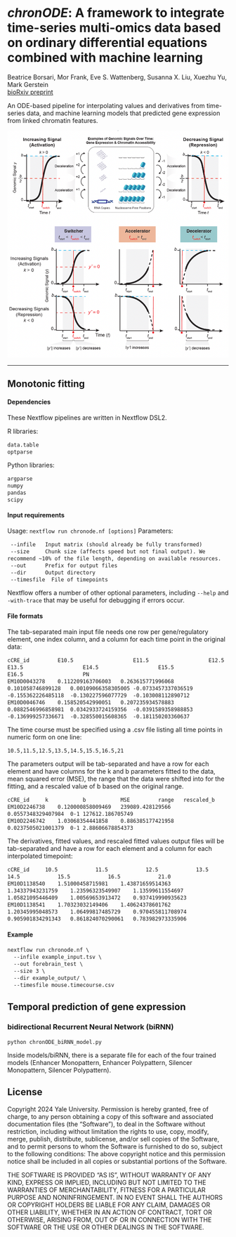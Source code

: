 # *chronODE*: A framework to integrate time-series multi-omics data based on ordinary differential equations combined with machine learning
Beatrice Borsari, Mor Frank, Eve S. Wattenberg, Susanna X. Liu, Xuezhu Yu, Mark Gerstein  
[bioRxiv preprint](https://www.biorxiv.org/content/10.1101/2023.12.13.571513v1)  

An ODE-based  pipeline for interpolating values and derivatives from time-series data, and machine learning models that predicted gene expression from linked chromatin features.

![](https://github.com/gersteinlab/chronODE/blob/main/figure1.png)

***

## Monotonic fitting

#### Dependencies

These Nextflow pipelines are written in Nextflow DSL2.

R libraries:
```
data.table
optparse
```
Python libraries:
```
argparse
numpy
pandas
scipy
```
#### Input requirements

Usage: `nextflow run chronode.nf [options]`
Parameters: 
```
 --infile   Input matrix (should already be fully transformed)
 --size     Chunk size (affects speed but not final output). We recommend ~10% of the file length, depending on available resources.
 --out      Prefix for output files
 --dir      Output directory
 --timesfile  File of timepoints
```
Nextflow offers a number of other optional parameters, including `--help` and `-with-trace` that may be useful for debugging if errors occur.
#### File formats
The tab-separated main input file needs one row per gene/regulatory element, one index column, and a column for each time point in the original data:  
```
cCRE_id	        E10.5	                E11.5	                E12.5	                E13.5	                E14.5	                E15.5	                E16.5	                PN
EM10D0043278	0.112209163706003	0.263615771996068	0.101058746899128	0.00109066358305005	-0.0733457337036519	-0.155362226485118	-0.130227596077729	-0.103008112890712
EM10D0046746	0.158520542990051	0.207235934578883	0.0882546996858981	0.0342933724159356	-0.0391589358988853	-0.136999257336671	-0.328550015608365	-0.181150203360637
```
The time course must be specified using a .csv file listing all time points in numeric form on one line:
```
10.5,11.5,12.5,13.5,14.5,15.5,16.5,21
```

The parameters output will be tab-separated and have a row for each element and have columns for the k and b parameters fitted to the data, mean squared error (MSE), the range that the data were shifted into for the fitting, and a rescaled value of b based on the original range.
```
cCRE_id		k			b			MSE			range	rescaled_b
EM10D2246738	0.120000858009469	239089.428129566	0.0557348329407984	0-1	127612.186705749
EM10D2246742	1.03068354441858	0.886385177421958	0.0237505021001379	0-1	2.88606678854373
```
The derivatives, fitted values, and rescaled fitted values output files will be tab-separated and have a row for each element and a column for each interpolated timepoint:
```
cCRE_id		10.5			11.5			12.5			13.5			14.5			15.5			16.5			21.0
EM10D1138540	1.51000458715981	1.43871659514363	1.34337943231759	1.23596323549907	1.13599611554697	1.05821095446409	1.00569653913472	0.937419990935623
EM10D1138541	1.70323032149406	1.40624378601762	1.20345995048573	1.06499817485729	0.970455811708974	0.905901834291343	0.861824070290061	0.783982973335906
```
#### Example
```
nextflow run chronode.nf \
  --infile example_input.tsv \
  --out forebrain_test \
  --size 3 \
  --dir example_output/ \
  --timesfile mouse.timecourse.csv
```

## Temporal prediction of gene expression

### bidirectional Recurrent Neural Network (biRNN)
```
python chronODE_biRNN_model.py
```
Inside models/biRNN, there is a separate file for each of the four trained models (Enhancer Monopattern, Enhancer Polypattern, Silencer Monopattern, Silencer Polypattern).


## License
Copyright 2024 Yale University.
Permission is hereby granted, free of charge, to any person obtaining a copy of this software and associated documentation files (the “Software”), to deal in the Software without restriction, including without limitation the rights to use, copy, modify, merge, publish, distribute, sublicense, and/or sell copies of the Software, and to permit persons to whom the Software is furnished to do so, subject to the following conditions:
The above copyright notice and this permission notice shall be included in all copies or substantial portions of the Software.

THE SOFTWARE IS PROVIDED “AS IS”, WITHOUT WARRANTY OF ANY KIND, EXPRESS OR IMPLIED, INCLUDING BUT NOT LIMITED TO THE WARRANTIES OF MERCHANTABILITY, FITNESS FOR A PARTICULAR PURPOSE AND NONINFRINGEMENT. IN NO EVENT SHALL THE AUTHORS OR COPYRIGHT HOLDERS BE LIABLE FOR ANY CLAIM, DAMAGES OR OTHER LIABILITY, WHETHER IN AN ACTION OF CONTRACT, TORT OR OTHERWISE, ARISING FROM, OUT OF OR IN CONNECTION WITH THE SOFTWARE OR THE USE OR OTHER DEALINGS IN THE SOFTWARE.


